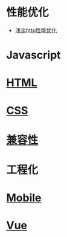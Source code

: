 # 性能优化

- [浅谈http性能优化](https://github.com/ethanbear/Demo-fe-optmization-practice/blob/master/docs/http-optmization.md)

# Javascript


# [HTML](https://github.com/talkbear/Fe-blogs/tree/master/docs/HTML%26DOM(spec))


# [CSS](https://github.com/talkbear/Fe-blogs/tree/master/docs/CSS(CSS3))

# [兼容性](https://github.com/talkbear/Fe-blogs/blob/master/docs/compatiable.md)


# 工程化

# [Mobile](https://github.com/talkbear/Fe-blogs/tree/master/docs/mobile)
# [Vue](https://github.com/talkbear/Fe-blogs/tree/master/docs/Vue)
